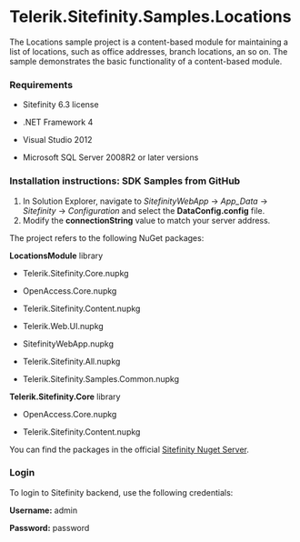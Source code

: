 Telerik.Sitefinity.Samples.Locations
====================================

The Locations sample project is a content-based module for maintaining a list of locations, such as office addresses, branch locations, an so on. The sample demonstrates the basic functionality of a content-based module. 

### Requirements

* Sitefinity 6.3 license

* .NET Framework 4

* Visual Studio 2012

* Microsoft SQL Server 2008R2 or later versions


### Installation instructions: SDK Samples from GitHub



1. In Solution Explorer, navigate to _SitefinityWebApp_ -> *App_Data* -> _Sitefinity_ -> _Configuration_ and select the **DataConfig.config** file. 
2. Modify the **connectionString** value to match your server address.

The project refers to the following NuGet packages:

**LocationsModule** library

* Telerik.Sitefinity.Core.nupkg

* OpenAccess.Core.nupkg

* Telerik.Sitefinity.Content.nupkg

*  Telerik.Web.UI.nupkg

* SitefinityWebApp.nupkg

* Telerik.Sitefinity.All.nupkg

* Telerik.Sitefinity.Samples.Common.nupkg

**Telerik.Sitefinity.Core** library

* OpenAccess.Core.nupkg

* Telerik.Sitefinity.Content.nupkg

You can find the packages in the official [Sitefinity Nuget Server](http://nuget.sitefinity.com).




### Login

To login to Sitefinity backend, use the following credentials: 

**Username:** admin

**Password:** password


